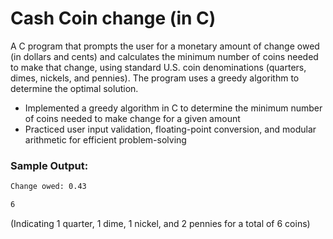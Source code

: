 
# Cash Coin change (in C) 
A C program that prompts the user for a monetary amount of change owed (in dollars and cents) and calculates the minimum number of coins needed to make that change, using standard U.S. coin denominations (quarters, dimes, nickels, and pennies). The program uses a greedy algorithm to determine the optimal solution.

- Implemented a greedy algorithm in C to determine the minimum number of coins needed to make change for a given amount
- Practiced user input validation, floating-point conversion, and modular arithmetic for efficient problem-solving


### Sample Output:
```bash
Change owed: 0.43

6
```
(Indicating 1 quarter, 1 dime, 1 nickel, and 2 pennies for a total of 6 coins)

